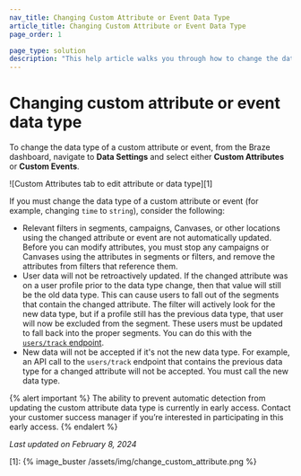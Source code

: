 ```yaml
---
nav_title: Changing Custom Attribute or Event Data Type
article_title: Changing Custom Attribute or Event Data Type
page_order: 1

page_type: solution
description: "This help article walks you through how to change the data type of a custom attribute or custom event, and the implications of doing so."
---
```


# Changing custom attribute or event data type

To change the data type of a custom attribute or event, from the Braze dashboard, navigate to **Data Settings** and select either **Custom Attributes** or **Custom Events**.

![Custom Attributes tab to edit attribute or data type][1]

If you must change the data type of a custom attribute or event (for example, changing `time` to `string`), consider the following:

- Relevant filters in segments, campaigns, Canvases, or other locations using the changed attribute or event are not automatically updated. Before you can modify attributes, you must stop any campaigns or Canvases using the attributes in segments or filters, and remove the attributes from filters that reference them.
- User data will not be retroactively updated. If the changed attribute was on a user profile prior to the data type change, then that value will still be the old data type. This can cause users to fall out of the segments that contain the changed attribute. The filter will actively look for the new data type, but if a profile still has the previous data type, that user will now be excluded from the segment. These users must be updated to fall back into the proper segments. You can do this with the [`users/track` endpoint]({{site.baseurl}}/api/endpoints/user_data/post_user_track/).
- New data will not be accepted if it's not the new data type. For example, an API call to the `users/track` endpoint that contains the previous data type for a changed attribute will not be accepted. You must call the new data type.

{% alert important %}
The ability to prevent automatic detection from updating the custom attribute data type is currently in early access. Contact your customer success manager if you’re interested in participating in this early access.
{% endalert %}

_Last updated on February 8, 2024_

[1]: {% image_buster /assets/img/change_custom_attribute.png %}